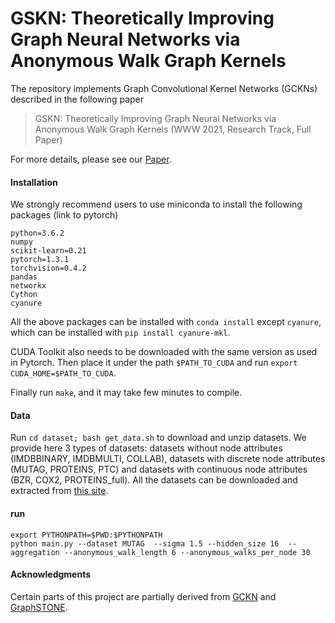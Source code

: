 # GSKN: Theoretically Improving Graph Neural Networks via Anonymous Walk Graph Kernels

The repository implements Graph Convolutional Kernel Networks (GCKNs) described in the following paper
> GSKN: Theoretically Improving Graph Neural Networks via Anonymous Walk Graph Kernels (WWW 2021, Research Track, Full Paper)

For more details, please see our [Paper](https://arxiv.org/submit/3687651).

#### Installation
We strongly recommend users to use miniconda to install the following packages (link to pytorch)

```
python=3.6.2
numpy
scikit-learn=0.21
pytorch=1.3.1
torchvision=0.4.2
pandas
networkx
Cython
cyanure
```

All the above packages can be installed with `conda install` except `cyanure`, which can be installed with `pip install cyanure-mkl`.

CUDA Toolkit also needs to be downloaded with the same version as used in Pytorch. Then place it under the path `$PATH_TO_CUDA` and run `export CUDA_HOME=$PATH_TO_CUDA`.

Finally run `make`, and it may take few minutes to compile.


#### Data


Run `cd dataset; bash get_data.sh` to download and unzip datasets. We provide here 3 types of datasets: datasets without node attributes (IMDBBINARY, IMDBMULTI, COLLAB), datasets with discrete node attributes (MUTAG, PROTEINS, PTC) and datasets with continuous node attributes (BZR, COX2, PROTEINS_full). All the datasets can be downloaded and extracted from [this site](https://ls11-www.cs.tu-dortmund.de/staff/morris/graphkerneldatasets).

#### run

```
export PYTHONPATH=$PWD:$PYTHONPATH
python main.py --dataset MUTAG  --sigma 1.5 --hidden_size 16  --aggregation --anonymous_walk_length 6 --anonymous_walks_per_node 30
```

#### Acknowledgments
Certain parts of this project are partially derived from [GCKN](https://github.com/claying/GCKN) and [GraphSTONE](https://github.com/YimiAChack/GraphSTONE).
